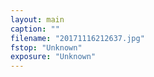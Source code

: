 ```yaml
---
layout: main
caption: ""
filename: "20171116212637.jpg"
fstop: "Unknown"
exposure: "Unknown"
---
```


